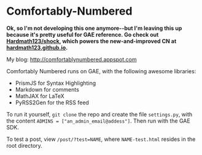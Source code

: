 Comfortably-Numbered
====================

**Ok, so I'm not developing this one anymore--but I'm leaving this up because it's pretty useful for GAE reference. Go check out [Hardmath123/shock](http://www.github.com/Hardmath123/shock), which powers the new-and-improved CN at [hardmath123.github.io](hardmath123.github.io).**

My blog: http://comfortablynumbered.appspot.com

Comfortably Numbered runs on GAE, with the following awesome libraries:
- PrismJS for Syntax Highlighting
- Markdown for comments
- MathJAX for LaTeX
- PyRSS2Gen for the RSS feed

To run it yourself, `git clone` the repo and create the file `settings.py`, with the content `ADMINS = ["an_admin_email@addess"]`. Then run with the GAE SDK.

To test a post, view `/post/?test=NAME`, where `NAME-test.html` resides in the root directory.
